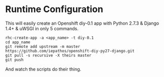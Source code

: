 Runtime Configuration
======================
This will easily create an Openshift diy-0.1 app with Python 2.7.3 & Django 1.4+ & uWSGI in only 5 commands.

````shell
rhc-create-app -a <app_name> -t diy-0.1
cd app_name
git remote add upstream -m master https://github.com/iepathos/openshift-diy-py27-django.git
git pull -s recursive -X theirs master
git push
````

And watch the scripts do their thing.
